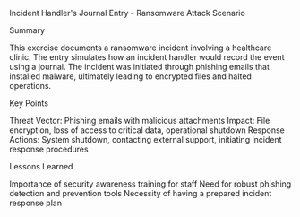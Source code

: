 Incident Handler's Journal Entry - Ransomware Attack Scenario


Summary


This exercise documents a ransomware incident involving a healthcare clinic. The entry simulates how an incident handler would record the event using a journal. The incident was initiated through phishing emails that installed malware, ultimately leading to encrypted files and halted operations.

Key Points


Threat Vector: Phishing emails with malicious attachments
Impact: File encryption, loss of access to critical data, operational shutdown
Response Actions: System shutdown, contacting external support, initiating incident response procedures


Lessons Learned


Importance of security awareness training for staff
Need for robust phishing detection and prevention tools
Necessity of having a prepared incident response plan

